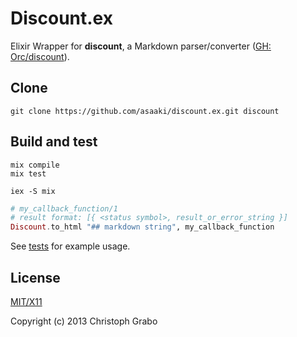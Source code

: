 # Discount.ex

Elixir Wrapper for **discount**, a Markdown parser/converter ([GH: Orc/discount](https://github.com/Orc/discount)).



## Clone

```shell
git clone https://github.com/asaaki/discount.ex.git discount
```



## Build and test

```shell
mix compile
mix test
```

```shell
iex -S mix
```

```elixir
# my_callback_function/1
# result format: [{ <status symbol>, result_or_error_string }]
Discount.to_html "## markdown string", my_callback_function
```


See [tests](./test/discount_test.exs) for example usage.


## License

[MIT/X11](./LICENSE)

Copyright (c) 2013 Christoph Grabo
